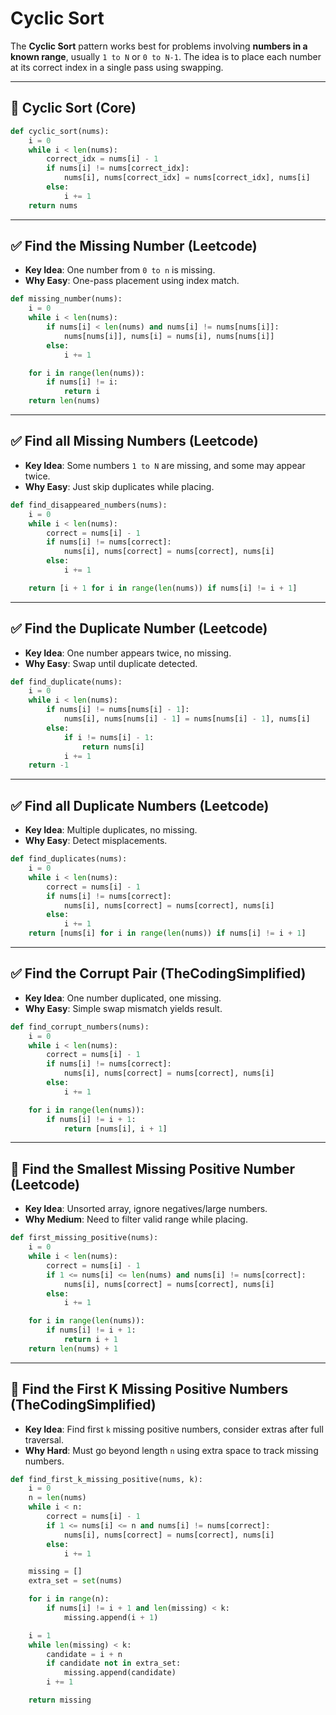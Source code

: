 # Cyclic Sort 

The **Cyclic Sort** pattern works best for problems involving **numbers in a known range**, usually `1 to N` or `0 to N-1`. The idea is to place each number at its correct index in a single pass using swapping.

---

## 🔁 Cyclic Sort (Core)

```python
def cyclic_sort(nums):
    i = 0
    while i < len(nums):
        correct_idx = nums[i] - 1
        if nums[i] != nums[correct_idx]:
            nums[i], nums[correct_idx] = nums[correct_idx], nums[i]
        else:
            i += 1
    return nums
```

---

## ✅ Find the Missing Number (Leetcode)

- **Key Idea**: One number from `0 to n` is missing.
- **Why Easy**: One-pass placement using index match.
```python
def missing_number(nums):
    i = 0
    while i < len(nums):
        if nums[i] < len(nums) and nums[i] != nums[nums[i]]:
            nums[nums[i]], nums[i] = nums[i], nums[nums[i]]
        else:
            i += 1

    for i in range(len(nums)):
        if nums[i] != i:
            return i
    return len(nums)
```

---

## ✅ Find all Missing Numbers (Leetcode)

- **Key Idea**: Some numbers `1 to N` are missing, and some may appear twice.
- **Why Easy**: Just skip duplicates while placing.
```python
def find_disappeared_numbers(nums):
    i = 0
    while i < len(nums):
        correct = nums[i] - 1
        if nums[i] != nums[correct]:
            nums[i], nums[correct] = nums[correct], nums[i]
        else:
            i += 1

    return [i + 1 for i in range(len(nums)) if nums[i] != i + 1]
```

---

## ✅ Find the Duplicate Number (Leetcode)

- **Key Idea**: One number appears twice, no missing.
- **Why Easy**: Swap until duplicate detected.
```python
def find_duplicate(nums):
    i = 0
    while i < len(nums):
        if nums[i] != nums[nums[i] - 1]:
            nums[i], nums[nums[i] - 1] = nums[nums[i] - 1], nums[i]
        else:
            if i != nums[i] - 1:
                return nums[i]
            i += 1
    return -1
```

---

## ✅ Find all Duplicate Numbers (Leetcode)

- **Key Idea**: Multiple duplicates, no missing.
- **Why Easy**: Detect misplacements.
```python
def find_duplicates(nums):
    i = 0
    while i < len(nums):
        correct = nums[i] - 1
        if nums[i] != nums[correct]:
            nums[i], nums[correct] = nums[correct], nums[i]
        else:
            i += 1
    return [nums[i] for i in range(len(nums)) if nums[i] != i + 1]
```

---

## ✅ Find the Corrupt Pair (TheCodingSimplified)

- **Key Idea**: One number duplicated, one missing.
- **Why Easy**: Simple swap mismatch yields result.
```python
def find_corrupt_numbers(nums):
    i = 0
    while i < len(nums):
        correct = nums[i] - 1
        if nums[i] != nums[correct]:
            nums[i], nums[correct] = nums[correct], nums[i]
        else:
            i += 1

    for i in range(len(nums)):
        if nums[i] != i + 1:
            return [nums[i], i + 1]
```

---

## 🔁 Find the Smallest Missing Positive Number (Leetcode)

- **Key Idea**: Unsorted array, ignore negatives/large numbers.
- **Why Medium**: Need to filter valid range while placing.
```python
def first_missing_positive(nums):
    i = 0
    while i < len(nums):
        correct = nums[i] - 1
        if 1 <= nums[i] <= len(nums) and nums[i] != nums[correct]:
            nums[i], nums[correct] = nums[correct], nums[i]
        else:
            i += 1

    for i in range(len(nums)):
        if nums[i] != i + 1:
            return i + 1
    return len(nums) + 1
```

---

## 🔁 Find the First K Missing Positive Numbers (TheCodingSimplified)

- **Key Idea**: Find first `k` missing positive numbers, consider extras after full traversal.
- **Why Hard**: Must go beyond length `n` using extra space to track missing numbers.
```python
def find_first_k_missing_positive(nums, k):
    i = 0
    n = len(nums)
    while i < n:
        correct = nums[i] - 1
        if 1 <= nums[i] <= n and nums[i] != nums[correct]:
            nums[i], nums[correct] = nums[correct], nums[i]
        else:
            i += 1

    missing = []
    extra_set = set(nums)

    for i in range(n):
        if nums[i] != i + 1 and len(missing) < k:
            missing.append(i + 1)

    i = 1
    while len(missing) < k:
        candidate = i + n
        if candidate not in extra_set:
            missing.append(candidate)
        i += 1

    return missing
```


